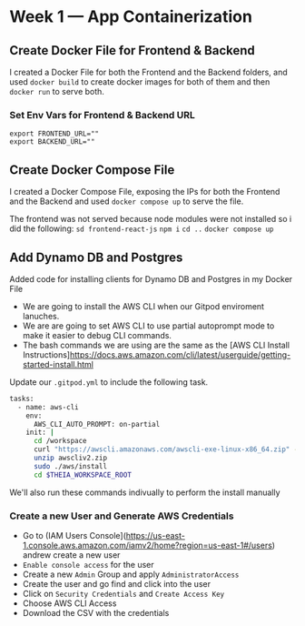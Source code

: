# Week 1 — App Containerization

## Create Docker File for Frontend & Backend

I created a Docker File for both the Frontend and the Backend folders, and used
```docker build``` to create docker images for both of them and then ```docker run``` to serve both.

### Set Env Vars for Frontend & Backend URL
```
export FRONTEND_URL=""
export BACKEND_URL=""
```

## Create Docker Compose File

I created a Docker Compose File, exposing the IPs for both the Frontend and the Backend and used ```docker compose up``` to serve the file.

The frontend was not served because node modules were not installed so i did the following:
```sd frontend-react-js```
```npm i```
```cd ..```
```docker compose up```


## Add Dynamo DB and Postgres

Added code for installing clients for Dynamo DB and Postgres in my Docker File
- We are going to install the AWS CLI when our Gitpod enviroment lanuches.
- We are are going to set AWS CLI to use partial autoprompt mode to make it easier to debug CLI commands.
- The bash commands we are using are the same as the [AWS CLI Install Instructions]https://docs.aws.amazon.com/cli/latest/userguide/getting-started-install.html


Update our `.gitpod.yml` to include the following task.

```sh
tasks:
  - name: aws-cli
    env:
      AWS_CLI_AUTO_PROMPT: on-partial
    init: |
      cd /workspace
      curl "https://awscli.amazonaws.com/awscli-exe-linux-x86_64.zip" -o "awscliv2.zip"
      unzip awscliv2.zip
      sudo ./aws/install
      cd $THEIA_WORKSPACE_ROOT
```

We'll also run these commands indivually to perform the install manually

### Create a new User and Generate AWS Credentials

- Go to (IAM Users Console](https://us-east-1.console.aws.amazon.com/iamv2/home?region=us-east-1#/users) andrew create a new user
- `Enable console access` for the user
- Create a new `Admin` Group and apply `AdministratorAccess`
- Create the user and go find and click into the user
- Click on `Security Credentials` and `Create Access Key`
- Choose AWS CLI Access
- Download the CSV with the credentials

